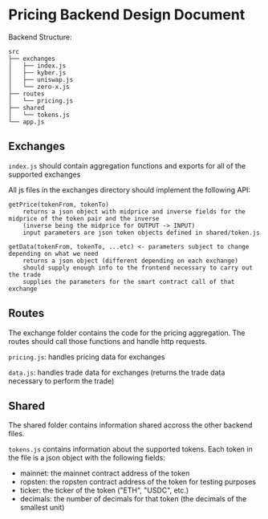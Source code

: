 # Pricing Backend Design Document

Backend Structure:

```
src
├── exchanges
│   ├── index.js
│   ├── kyber.js
│   ├── uniswap.js
│   └── zero-x.js
├── routes
│   └── pricing.js
├── shared
│   └── tokens.js
└── app.js
```

## Exchanges

`index.js` should contain aggregation functions and exports for all of the supported exchanges

All js files in the exchanges directory should implement the following API:

```
getPrice(tokenFrom, tokenTo)
    returns a json object with midprice and inverse fields for the midprice of the token pair and the inverse
    (inverse being the midprice for OUTPUT -> INPUT)
    input parameters are json token objects defined in shared/token.js

getData(tokenFrom, tokenTo, ...etc) <- parameters subject to change depending on what we need
    returns a json object (different depending on each exchange)
    should supply enough info to the frontend necessary to carry out the trade
    supplies the parameters for the smart contract call of that exchange
```

## Routes

The exchange folder contains the code for the pricing aggregation. The routes should call those
functions and handle http requests.

`pricing.js`: handles pricing data for exchanges

`data.js`: handles trade data for exchanges (returns the trade data necessary to perform the trade)

## Shared

The shared folder contains information shared accross the other backend files.

`tokens.js` contains information about the supported tokens. Each token in the file is a json
object with the following fields:

- mainnet: the mainnet contract address of the token
- ropsten: the ropsten contract address of the token for testing purposes
- ticker: the ticker of the token ("ETH", "USDC", etc.)
- decimals: the number of decimals for that token (the decimals of the smallest unit)
